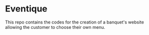 # Eventique
This repo contains the codes for the creation of a banquet's website allowing the customer to choose their own menu.

